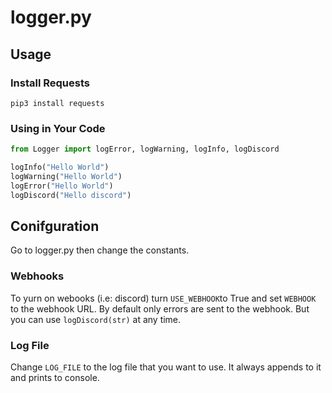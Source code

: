 # logger.py

## Usage
### Install Requests
`pip3 install requests`

### Using in Your Code
```py
from Logger import logError, logWarning, logInfo, logDiscord

logInfo("Hello World")
logWarning("Hello World")
logError("Hello World")
logDiscord("Hello discord")
```

## Conifguration
Go to logger.py then change the constants. 
### Webhooks
To yurn on webooks (i.e: discord) turn `USE_WEBHOOK`to True and set `WEBHOOK` to the webhook URL. By default only errors are sent to the webhook. But you can use 
`logDiscord(str)` at any time.

### Log File
Change `LOG_FILE` to the log file that you want to use. It always appends to it and prints to console.
